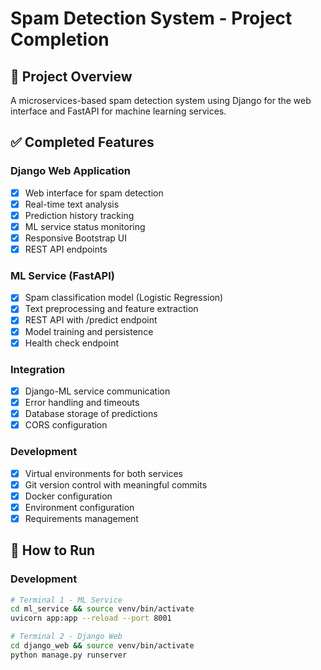 # Spam Detection System - Project Completion

## 🎯 Project Overview
A microservices-based spam detection system using Django for the web interface and FastAPI for machine learning services.

## ✅ Completed Features

### Django Web Application
- [x] Web interface for spam detection
- [x] Real-time text analysis
- [x] Prediction history tracking
- [x] ML service status monitoring
- [x] Responsive Bootstrap UI
- [x] REST API endpoints

### ML Service (FastAPI)
- [x] Spam classification model (Logistic Regression)
- [x] Text preprocessing and feature extraction
- [x] REST API with /predict endpoint
- [x] Model training and persistence
- [x] Health check endpoint

### Integration
- [x] Django-ML service communication
- [x] Error handling and timeouts
- [x] Database storage of predictions
- [x] CORS configuration

### Development
- [x] Virtual environments for both services
- [x] Git version control with meaningful commits
- [x] Docker configuration
- [x] Environment configuration
- [x] Requirements management

## 🚀 How to Run

### Development
```bash
# Terminal 1 - ML Service
cd ml_service && source venv/bin/activate
uvicorn app:app --reload --port 8001

# Terminal 2 - Django Web
cd django_web && source venv/bin/activate
python manage.py runserver